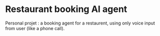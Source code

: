 # Restaurant booking AI agent

Personal projet : a booking agent for a restaurent, using only voice input from user (like a phone call).  


